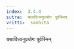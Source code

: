 ```yaml
---
index:  3.4.4
sutra:  यथाविध्यनुप्रयोगः पूर्वस्मिन्
vritti:  samhita 
---
```


यथाविध्यनुप्रयोगः पूर्वस्मिन्

